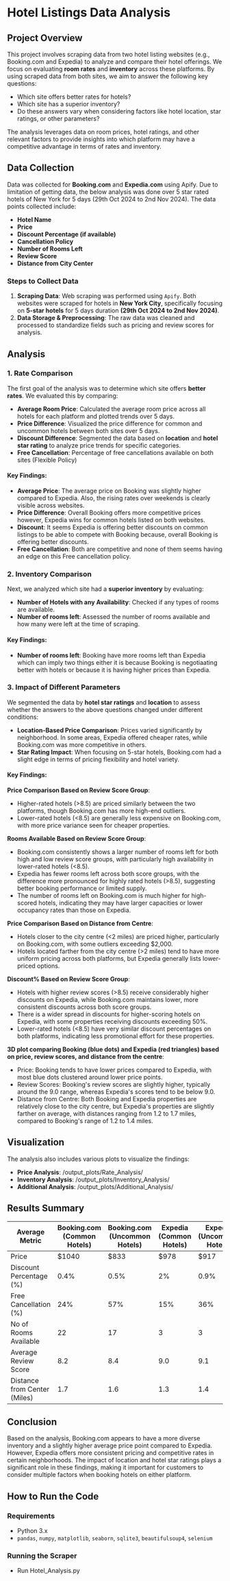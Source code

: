 # Hotel Listings Data Analysis

## Project Overview

This project involves scraping data from two hotel listing websites (e.g., Booking.com and Expedia) to analyze and compare their hotel offerings. We focus on evaluating **room rates** and **inventory** across these platforms. By using scraped data from both sites, we aim to answer the following key questions:

- Which site offers better rates for hotels?
- Which site has a superior inventory?
- Do these answers vary when considering factors like hotel location, star ratings, or other parameters?

The analysis leverages data on room prices, hotel ratings, and other relevant factors to provide insights into which platform may have a competitive advantage in terms of rates and inventory.

## Data Collection

Data was collected for **Booking.com** and **Expedia.com** using Apify. Due to limitation of getting data, the below analysis was done over 5 star rated hotels of New York for 5 days (29th Oct 2024 to 2nd Nov 2024). The data points collected include:

- **Hotel Name**
- **Price**
- **Discount Percentage (if available)**
- **Cancellation Policy**
- **Number of Rooms Left**
- **Review Score**
- **Distance from City Center**

### Steps to Collect Data

1. **Scraping Data**: Web scraping was performed using `Apify`. Both websites were scraped for hotels in **New York City**, specifically focusing on **5-star hotels** for 5 days duration **(29th Oct 2024 to 2nd Nov 2024)**.
2. **Data Storage & Preprocessing**: The raw data was cleaned and processed to standardize fields such as pricing and review scores for analysis.

## Analysis

### 1. Rate Comparison

The first goal of the analysis was to determine which site offers **better rates**. We evaluated this by comparing:

- **Average Room Price**: Calculated the average room price across all hotels for each platform and plotted trends over 5 days.
- **Price Difference**: Visualized the price difference for common and uncommon hotels between both sites over 5 days.
- **Discount Difference**: Segmented the data based on **location** and **hotel star rating** to analyze price trends for specific categories.
- **Free Cancellation**: Percentage of free cancellations available on both sites (Flexible Policy)

#### Key Findings:
- **Average Price**: The average price on Booking was slightly higher compared to Expedia. Also, the rising rates over weekends is clearly visible across websites.
- **Price Difference**: Overall Booking offers more competitive prices however, Expedia wins for common hotels listed on both websites.
- **Discount**: It seems Expedia is offering better discounts on common listings to be able to compete with Booking because, overall Booking is offering better discounts.
- **Free Cancellation**: Both are competitive and none of them seems having an edge on this Free cancellation policy.

### 2. Inventory Comparison

Next, we analyzed which site had a **superior inventory** by evaluating:

- **Number of Hotels with any Availability**: Checked if any types of rooms are available.
- **Number of rooms left**: Assessed the number of rooms available and how many were left at the time of scraping.

#### Key Findings:
- **Number of rooms left**: Booking have more rooms left than Expedia which can imply two things either it is because Booking is negotiaating better with hotels or because it is having higher prices than Expedia.

### 3. Impact of Different Parameters

We segmented the data by **hotel star ratings** and **location** to assess whether the answers to the above questions changed under different conditions:

- **Location-Based Price Comparison**: Prices varied significantly by neighborhood. In some areas, Expedia offered cheaper rates, while Booking.com was more competitive in others.
- **Star Rating Impact**: When focusing on 5-star hotels, Booking.com had a slight edge in terms of pricing flexibility and hotel variety.

#### Key Findings:
**Price Comparison Based on Review Score Group**:
* Higher-rated hotels (>8.5) are priced similarly between the two platforms, though Booking.com has more high-end outliers.
* Lower-rated hotels (<8.5) are generally less expensive on Booking.com, with more price variance seen for cheaper properties.

**Rooms Available Based on Review Score Group**:
* Booking.com consistently shows a larger number of rooms left for both high and low review score groups, with particularly high availability in lower-rated hotels (<8.5).
* Expedia has fewer rooms left across both score groups, with the difference more pronounced for highly rated hotels (>8.5), suggesting better booking performance or limited supply.
* The number of rooms left on Booking.com is much higher for high-scored hotels, indicating they may have larger capacities or lower occupancy rates than those on Expedia.

**Price Comparison Based on Distance from Centre**:
* Hotels closer to the city centre (<2 miles) are priced higher, particularly on Booking.com, with some outliers exceeding $2,000.
* Hotels located farther from the city centre (>2 miles) tend to have more uniform pricing across both platforms, but Expedia generally lists lower-priced options.

**Discount% Based on Review Score Group**:
* Hotels with higher review scores (>8.5) receive considerably higher discounts on Expedia, while Booking.com maintains lower, more consistent discounts across both score groups.
* There is a wider spread in discounts for higher-scoring hotels on Expedia, with some properties receiving discounts exceeding 50%.
* Lower-rated hotels (<8.5) have very similar discount percentages on both platforms, indicating less promotional effort for these properties.

**3D plot comparing Booking (blue dots) and Expedia (red triangles) based on price, review scores, and distance from the centre**:
* Price: Booking tends to have lower prices compared to Expedia, with most blue dots clustered around lower price points.
* Review Scores: Booking's review scores are slightly higher, typically around the 9.0 range, whereas Expedia's scores tend to be below 9.0.
* Distance from Centre: Both Booking and Expedia properties are relatively close to the city centre, but Expedia's properties are slightly farther on average, with distances ranging from 1.2 to 1.7 miles, compared to Booking's range of 1.2 to 1.4 miles.

## Visualization

The analysis also includes various plots to visualize the findings:

- **Price Analysis**: /output_plots/Rate_Analysis/
- **Inventory Analysis**: /output_plots/Inventory_Analysis/
- **Additional Analysis**: /output_plots/Additional_Analysis/

## Results Summary

| Average Metric               | Booking.com (Common Hotels) | Booking.com (Uncommon Hotels) | Expedia (Common Hotels) | Expedia (Uncommon Hotels) |
|------------------------------|-----------------------------|-------------------------------|-------------------------|---------------------------|
| Price                        | $1040                       | $833                          | $978                    | $917                      |
| Discount Percentage (%)      | 0.4%                        | 0.5%                          | 2%                      | 0.9%                      |
| Free Cancellation (%)        | 24%                         | 57%                           | 15%                     | 36%                       |
| No of Rooms Available        | 22                          | 17                            | 3                       | 3                         |
| Average Review Score         | 8.2                         | 8.4                           | 9.0                     | 9.1                       |
| Distance from Center (Miles) | 1.7                         | 1.6                           | 1.3                     | 1.4                       |


## Conclusion

Based on the analysis, Booking.com appears to have a more diverse inventory and a slightly higher average price point compared to Expedia. However, Expedia offers more consistent pricing and competitive rates in certain neighborhoods. The impact of location and hotel star ratings plays a significant role in these findings, making it important for customers to consider multiple factors when booking hotels on either platform.

## How to Run the Code

### Requirements

- Python 3.x
- `pandas`, `numpy`, `matplotlib`, `seaborn`, `sqlite3`, `beautifulsoup4`, `selenium`

### Running the Scraper

- Run Hotel_Analysis.py
